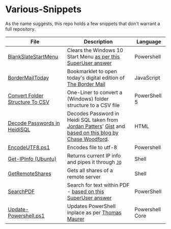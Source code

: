 # Various-Snippets

As the name suggests, this repo holds a few snippets that don't warrant a full repository.

|File|Description|Language|
|----|-----------|--------|
|[BlankSlateStartMenu](https://github.com/ahake/Various-Snippets/blob/master/BlankSlateStartMenu.ps1)|Clears the Windows 10 Start Menu [as per this SuperUser answer](https://superuser.com/a/1442733/622356)|Powershell|
|[BorderMailToday](https://github.com/ahake/Various-Snippets/blob/master/BorderMailToday.js)|Bookmarklet to open today's digital edition of [The Border Mail](https://www.bordermail.com.au/)|JavaScript|
|[Convert Folder Structure To CSV](https://github.com/ahake/Various-Snippets/blob/master/Convert%20Folder%20Structure%20to%20CSV.ps1)|One-Liner to convert a (Windows) folder structure to a CSV file|PowerShell 5|
|[Decode Passwords in HeidiSQL](https://github.com/ahake/Various-Snippets/blob/master/Decode%20Passwords%20in%20HeidiSQL.htm)|Decodes Password in Heidi SQL taken from [Jordan Patters](https://github.com/jpatters)' [Gist](https://gist.github.com/jpatters/4553139) and [based on this blog by Chase Woodford](http://www.chasewoodford.com/blog/how-to-recover-a-stored-password-from-heidisql/).|HTML|
|[EncodeUTF8.ps1](https://github.com/ahake/Various-Snippets/blob/master/EncodeUtf8.ps1)|Encodes file to utf-8|Powershell|
|[Get-IPInfo (Ubuntu)](https://github.com/ahake/Various-Snippets/blob/master/Get-IPInfo%20(Ubuntu))|Returns current IP info and pipes it through [`JQ`](http://manpages.ubuntu.com/manpages/xenial/man1/jq.1.html)|Shell|
|[GetRemoteShares](https://github.com/ahake/Various-Snippets/blob/master/GetRemoteShares.bat)|Gets all shares of a remote server|Shell|
|[SearchPDF](https://github.com/ahake/Various-Snippets/blob/master/SearchPDF.ps1)|Search for text within PDF - [based on this SuperUser answer](https://superuser.com/a/1278521/622356) |PowerShell|
|[Update-Powershell.ps1](https://github.com/ahake/Various-Snippets/blob/master/Update-Powershell.ps1)|Updates PowerShell inplace as per [Thomas Maurer](https://www.thomasmaurer.ch/2019/03/how-to-install-and-update-powershell-6/)|Powershell Core|
